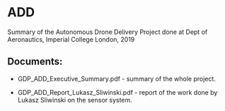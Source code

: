 # ADD
Summary of the Autonomous Drone Delivery Project done at Dept of Aeronautics, Imperial College London, 2019


## Documents:

- GDP_ADD_Executive_Summary.pdf - summary of the whole project.

- GDP_ADD_Report_Lukasz_Sliwinski.pdf - report of the work done by Lukasz Sliwinski on the sensor system.
